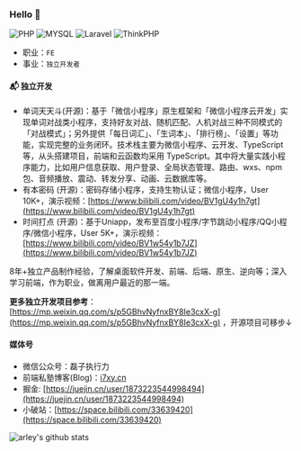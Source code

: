 ### Hello 👋

![PHP]((https://img.shields.io/badge/PHP-%E7%B2%BE%E9%80%9A-blue))
![MYSQL](https://img.shields.io/badge/MySQL-%E6%95%B0%E6%8D%AE%E5%BA%93-yellow)
![Laravel](https://img.shields.io/badge/Laravel-%E6%A1%86%E6%9E%B6-orange)
![ThinkPHP](https://img.shields.io/badge/ThinkPHP-%E6%A1%86%E6%9E%B6-green)

- 职业：`FE`
- 事业：`独立开发者`

#### 📬 独立开发

- 单词天天斗(开源)：基于「微信小程序」原生框架和「微信小程序云开发」实现单词对战类小程序，支持好友对战、随机匹配、人机对战三种不同模式的「对战模式」；另外提供「每日词汇」、「生词本」、「排行榜」、「设置」等功能，实现完整的业务闭环。技术栈主要为微信小程序、云开发、TypeScript 等，从头搭建项目，前端和云函数均采用 TypeScript。其中将大量实践小程序能力，比如用户信息获取、用户登录、全局状态管理、路由、wxs、npm 包、音频播放、震动、转发分享、动画、云数据库等。
- 有本密码 (开源)：密码存储小程序，支持生物认证；微信小程序，User 10K+，演示视频：[https://www.bilibili.com/video/BV1gU4y1h7gt](https://www.bilibili.com/video/BV1gU4y1h7gt)
- 时间打点 (开源)：基于Uniapp，发布至百度小程序/字节跳动小程序/QQ小程序/微信小程序，User 5K+，演示视频：[https://www.bilibili.com/video/BV1w54y1b7JZ](https://www.bilibili.com/video/BV1w54y1b7JZ)

8年+独立产品制作经验，了解桌面软件开发、前端、后端、原生、逆向等；深入学习前端，作为职业，做离用户最近的那一端。

**更多独立开发项目参考**：[https://mp.weixin.qq.com/s/p5GBhvNyfnxBY8Ie3cxX-g](https://mp.weixin.qq.com/s/p5GBhvNyfnxBY8Ie3cxX-g) ，开源项目可移步↓

#### 媒体号

- 微信公众号：磊子执行力
- 前端私塾博客(Blog)：[i7xy.cn](http://i7xy.cn)
- 掘金: [https://juejin.cn/user/1873223544998494](https://juejin.cn/user/1873223544998494)
- 小破站：[https://space.bilibili.com/33639420](https://space.bilibili.com/33639420)

![arley's github stats](https://github-readme-stats.vercel.app/api?username=arleyGuoLei&show_icons=true&hide_border=true)

